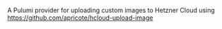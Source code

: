 A Pulumi provider for uploading custom images to Hetzner Cloud using https://github.com/apricote/hcloud-upload-image
